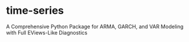 # time-series
A Comprehensive Python Package for ARMA, GARCH, and VAR Modeling with Full EViews-Like Diagnostics
